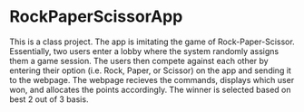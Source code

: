 # RockPaperScissorApp
This is a class project. The app is imitating the game of Rock-Paper-Scissor. Essentially, two users enter a lobby where the system randomly assigns them a game session. 
The users then compete against each other by entering their option (i.e. Rock, Paper, or Scissor) on the app and sending it to the webpage. The webpage recieves the commands, displays which user won, and allocates the points accordingly. The winner is selected based on best 2 out of 3 basis. 
